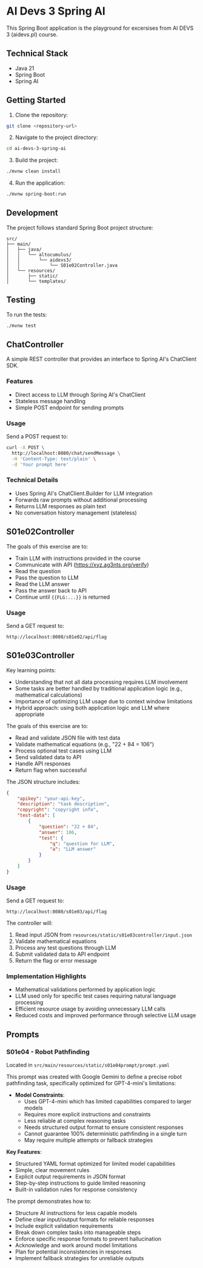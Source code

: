 # AI Devs 3 Spring AI

This Spring Boot application is the playground for excersises from AI DEVS 3 (aidevs.pl) course.

## Technical Stack

- Java 21
- Spring Boot
- Spring AI

## Getting Started

1. Clone the repository:
```bash
git clone <repository-url>
```

2. Navigate to the project directory:
```bash
cd ai-devs-3-spring-ai
```

3. Build the project:
```bash
./mvnw clean install
```

4. Run the application:
```bash
./mvnw spring-boot:run
```

## Development

The project follows standard Spring Boot project structure:
```
src/
├── main/
│   ├── java/
│   │   └── altocumulus/
│   │       └── aidevs3/
│   │           └── S01e02Controller.java
│   └── resources/
│       ├── static/
│       └── templates/
```

## Testing

To run the tests:
```bash
./mvnw test
```

## ChatController

A simple REST controller that provides an interface to Spring AI's ChatClient SDK.

### Features
- Direct access to LLM through Spring AI's ChatClient
- Stateless message handling
- Simple POST endpoint for sending prompts

### Usage
Send a POST request to:
```bash
curl -X POST \
  http://localhost:8080/chat/sendMessage \
  -H 'Content-Type: text/plain' \
  -d 'Your prompt here'
```

### Technical Details
- Uses Spring AI's ChatClient.Builder for LLM integration
- Forwards raw prompts without additional processing
- Returns LLM responses as plain text
- No conversation history management (stateless)

## S01e02Controller

The goals of this exercise are to:
- Train LLM with instructions provided in the course
- Communicate with API (https://xyz.ag3nts.org/verify)
- Read the question
- Pass the question to LLM
- Read the LLM answer
- Pass the answer back to API
- Continue until `{{FLG:...}}` is returned

### Usage
Send a GET request to:
```
http://localhost:8080/s01e02/api/flag
```

## S01e03Controller

Key learning points:
- Understanding that not all data processing requires LLM involvement
- Some tasks are better handled by traditional application logic (e.g., mathematical calculations)
- Importance of optimizing LLM usage due to context window limitations
- Hybrid approach: using both application logic and LLM where appropriate

The goals of this exercise are to:
- Read and validate JSON file with test data
- Validate mathematical equations (e.g., "22 + 84 = 106")
- Process optional test cases using LLM
- Send validated data to API
- Handle API responses
- Return flag when successful

The JSON structure includes:
```json
{
    "apikey": "your-api-key",
    "description": "task description",
    "copyright": "copyright info",
    "test-data": [
        {
            "question": "22 + 84",
            "answer": 106,
            "test": {
                "q": "question for LLM",
                "a": "LLM answer"
            }
        }
    ]
}
```

### Usage
Send a GET request to:
```
http://localhost:8080/s01e03/api/flag
```

The controller will:
1. Read input JSON from `resources/static/s01e03controller/input.json`
2. Validate mathematical equations
3. Process any test questions through LLM
4. Submit validated data to API endpoint
5. Return the flag or error message

### Implementation Highlights
- Mathematical validations performed by application logic
- LLM used only for specific test cases requiring natural language processing
- Efficient resource usage by avoiding unnecessary LLM calls
- Reduced costs and improved performance through selective LLM usage

## Prompts

### S01e04 - Robot Pathfinding
Located in `src/main/resources/static/s01e04prompt/prompt.yaml`

This prompt was created with Google Gemini to define a precise robot pathfinding task, specifically optimized for GPT-4-mini's limitations:

- **Model Constraints**:
  - Uses GPT-4-mini which has limited capabilities compared to larger models
  - Requires more explicit instructions and constraints
  - Less reliable at complex reasoning tasks
  - Needs structured output format to ensure consistent responses
  - Cannot guarantee 100% deterministic pathfinding in a single turn
  - May require multiple attempts or fallback strategies

**Key Features**:
- Structured YAML format optimized for limited model capabilities
- Simple, clear movement rules
- Explicit output requirements in JSON format
- Step-by-step instructions to guide limited reasoning
- Built-in validation rules for response consistency

The prompt demonstrates how to:
- Structure AI instructions for less capable models
- Define clear input/output formats for reliable responses
- Include explicit validation requirements
- Break down complex tasks into manageable steps
- Enforce specific response formats to prevent hallucination
- Acknowledge and work around model limitations
- Plan for potential inconsistencies in responses
- Implement fallback strategies for unreliable outputs
